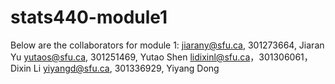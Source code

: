 # stats440-module1
Below are the collaborators for module 1:
jiarany@sfu.ca, 301273664, Jiaran Yu
yutaos@sfu.ca, 301251469, Yutao Shen
lidixinl@sfu.ca，301306061，Dixin Li
yiyangd@sfu.ca, 301336929, Yiyang Dong
